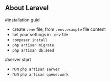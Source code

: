 

## About Laravel

#installation guid
- create ```.env``` file, from ```.env.example``` file content
- set your settings in ```.env``` file
- ```composer install```
- ```php artisan migrate```
- ```php artisan db:seed```

#server start
- run ```php artisan server```
- run ```php artisan queue:work```
